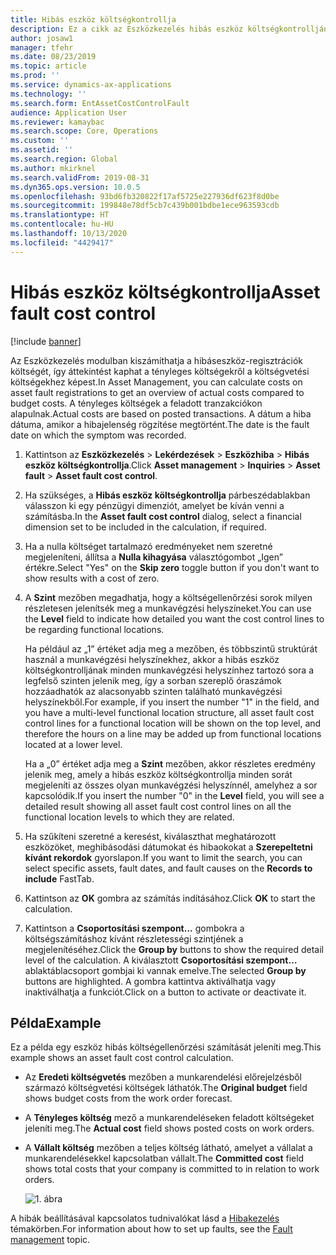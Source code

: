 ```yaml
---
title: Hibás eszköz költségkontrollja
description: Ez a cikk az Eszközkezelés hibás eszköz költségkontrolljának költségét ismerteti.
author: josaw1
manager: tfehr
ms.date: 08/23/2019
ms.topic: article
ms.prod: ''
ms.service: dynamics-ax-applications
ms.technology: ''
ms.search.form: EntAssetCostControlFault
audience: Application User
ms.reviewer: kamaybac
ms.search.scope: Core, Operations
ms.custom: ''
ms.assetid: ''
ms.search.region: Global
ms.author: mkirknel
ms.search.validFrom: 2019-08-31
ms.dyn365.ops.version: 10.0.5
ms.openlocfilehash: 93bd6fb320822f17af5725e227936df623f8d0be
ms.sourcegitcommit: 199848e78df5cb7c439b001bdbe1ece963593cdb
ms.translationtype: HT
ms.contentlocale: hu-HU
ms.lasthandoff: 10/13/2020
ms.locfileid: "4429417"
---
```

# <a name="asset-fault-cost-control"></a><span data-ttu-id="a72c9-103">Hibás eszköz költségkontrollja</span><span class="sxs-lookup"><span data-stu-id="a72c9-103">Asset fault cost control</span></span>

[!include [banner](../../includes/banner.md)]

 

<span data-ttu-id="a72c9-104">Az Eszközkezelés modulban kiszámíthatja a hibáseszköz-regisztrációk költségét, így áttekintést kaphat a tényleges költségekről a költségvetési költségekhez képest.</span><span class="sxs-lookup"><span data-stu-id="a72c9-104">In Asset Management, you can calculate costs on asset fault registrations to get an overview of actual costs compared to budget costs.</span></span> <span data-ttu-id="a72c9-105">A tényleges költségek a feladott tranzakciókon alapulnak.</span><span class="sxs-lookup"><span data-stu-id="a72c9-105">Actual costs are based on posted transactions.</span></span> <span data-ttu-id="a72c9-106">A dátum a hiba dátuma, amikor a hibajelenség rögzítése megtörtént.</span><span class="sxs-lookup"><span data-stu-id="a72c9-106">The date is the fault date on which the symptom was recorded.</span></span>

1. <span data-ttu-id="a72c9-107">Kattintson az **Eszközkezelés** > **Lekérdezések** > **Eszközhiba** > **Hibás eszköz költségkontrollja**.</span><span class="sxs-lookup"><span data-stu-id="a72c9-107">Click **Asset management** > **Inquiries** > **Asset fault** > **Asset fault cost control**.</span></span>

2. <span data-ttu-id="a72c9-108">Ha szükséges, a **Hibás eszköz költségkontrollja** párbeszédablakban válasszon ki egy pénzügyi dimenziót, amelyet be kíván venni a számításba.</span><span class="sxs-lookup"><span data-stu-id="a72c9-108">In the **Asset fault cost control** dialog, select a financial dimension set to be included in the calculation, if required.</span></span>

4. <span data-ttu-id="a72c9-109">Ha a nulla költséget tartalmazó eredményeket nem szeretné megjeleníteni, állítsa a **Nulla kihagyása** választógombot „Igen” értékre.</span><span class="sxs-lookup"><span data-stu-id="a72c9-109">Select "Yes" on the **Skip zero** toggle button if you don't want to show results with a cost of zero.</span></span>

5. <span data-ttu-id="a72c9-110">A **Szint** mezőben megadhatja, hogy a költségellenőrzési sorok milyen részletesen jelenítsék meg a munkavégzési helyszíneket.</span><span class="sxs-lookup"><span data-stu-id="a72c9-110">You can use the **Level** field to indicate how detailed you want the cost control lines to be regarding functional locations.</span></span> 

    <span data-ttu-id="a72c9-111">Ha például az „1” értéket adja meg a mezőben, és többszintű struktúrát használ a munkavégzési helyszínekhez, akkor a hibás eszköz költségkontrolljának minden munkavégzési helyszínhez tartozó sora a legfelső szinten jelenik meg, így a sorban szereplő óraszámok hozzáadhatók az alacsonyabb szinten található munkavégzési helyszínekből.</span><span class="sxs-lookup"><span data-stu-id="a72c9-111">For example, if you insert the number "1" in the field, and you have a multi-level functional location structure, all asset fault cost control lines for a functional location will be shown on the top level, and therefore the hours on a line may be added up from functional locations located at a lower level.</span></span> 
    
    <span data-ttu-id="a72c9-112">Ha a „0” értéket adja meg a **Szint** mezőben, akkor részletes eredmény jelenik meg, amely a hibás eszköz költségkontrollja minden sorát megjeleníti az összes olyan munkavégzési helyszínnél, amelyhez a sor kapcsolódik.</span><span class="sxs-lookup"><span data-stu-id="a72c9-112">If you insert the number "0" in the **Level** field, you will see a detailed result showing all asset fault cost control lines on all the functional location levels to which they are related.</span></span>

6. <span data-ttu-id="a72c9-113">Ha szűkíteni szeretné a keresést, kiválaszthat meghatározott eszközöket, meghibásodási dátumokat és hibaokokat a **Szerepeltetni kívánt rekordok** gyorslapon.</span><span class="sxs-lookup"><span data-stu-id="a72c9-113">If you want to limit the search, you can select specific assets, fault dates, and fault causes on the **Records to include** FastTab.</span></span>

7. <span data-ttu-id="a72c9-114">Kattintson az **OK** gombra az számítás indításához.</span><span class="sxs-lookup"><span data-stu-id="a72c9-114">Click **OK** to start the calculation.</span></span>

8. <span data-ttu-id="a72c9-115">Kattintson a **Csoportosítási szempont...** gombokra a költségszámításhoz kívánt részletességi szintjének a megjelenítéséhez.</span><span class="sxs-lookup"><span data-stu-id="a72c9-115">Click the **Group by** buttons to show the required detail level of the calculation.</span></span> <span data-ttu-id="a72c9-116">A kiválasztott **Csoportosítási szempont…** ablaktáblacsoport gombjai ki vannak emelve.</span><span class="sxs-lookup"><span data-stu-id="a72c9-116">The selected **Group by** buttons are highlighted.</span></span> <span data-ttu-id="a72c9-117">A gombra kattintva aktiválhatja vagy inaktiválhatja a funkciót.</span><span class="sxs-lookup"><span data-stu-id="a72c9-117">Click on a button to activate or deactivate it.</span></span>

## <a name="example"></a><span data-ttu-id="a72c9-118">Példa</span><span class="sxs-lookup"><span data-stu-id="a72c9-118">Example</span></span>

<span data-ttu-id="a72c9-119">Ez a példa egy eszköz hibás költségellenőrzési számítását jeleníti meg.</span><span class="sxs-lookup"><span data-stu-id="a72c9-119">This example shows an asset fault cost control calculation.</span></span>

- <span data-ttu-id="a72c9-120">Az **Eredeti költségvetés** mezőben a munkarendelési előrejelzésből származó költségvetési költségek láthatók.</span><span class="sxs-lookup"><span data-stu-id="a72c9-120">The **Original budget** field shows budget costs from the work order forecast.</span></span> 
- <span data-ttu-id="a72c9-121">A **Tényleges költség** mező a munkarendeléseken feladott költségeket jeleníti meg.</span><span class="sxs-lookup"><span data-stu-id="a72c9-121">The **Actual cost** field shows posted costs on work orders.</span></span> 
- <span data-ttu-id="a72c9-122">A **Vállalt költség** mezőben a teljes költség látható, amelyet a vállalat a munkarendelésekkel kapcsolatban vállalt.</span><span class="sxs-lookup"><span data-stu-id="a72c9-122">The **Committed cost** field shows total costs that your company is committed to in relation to work orders.</span></span>

    ![1. ábra](media/05-controlling-and-reporting.png)

<span data-ttu-id="a72c9-124">A hibák beállításával kapcsolatos tudnivalókat lásd a [Hibakezelés](../setup-for-work-orders/fault-management.md) témakörben.</span><span class="sxs-lookup"><span data-stu-id="a72c9-124">For information about how to set up faults, see the [Fault management](../setup-for-work-orders/fault-management.md) topic.</span></span>
